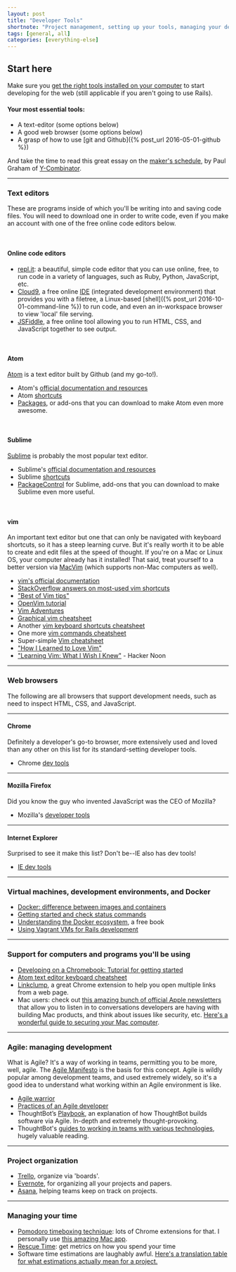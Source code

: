 ```yaml
---
layout: post
title: "Developer Tools"
shortnote: "Project management, setting up your tools, managing your development environment."
tags: [general, all]
categories: [everything-else]
---
```

## Start here
Make sure you [get the right tools installed on your computer](https://installfest.railsbridge.org/installfest/installfest) to start developing for the web (still applicable if you aren't going to use Rails).

#### Your most essential tools:
* A text-editor (some options below)
* A good web browser (some options below)
* A grasp of how to use [git and Github]({% post_url 2016-05-01-github %})

And take the time to read this great essay on the [maker's schedule](http://www.paulgraham.com/makersschedule.html), by Paul Graham of [Y-Combinator](https://www.ycombinator.com/).

<hr>

### Text editors
These are programs inside of which you'll be writing into and saving code files. You will need to download one in order to write code, even if you make an account with one of the free online code editors below.

<br>

#### Online code editors
* [repl.it](https://repl.it/): a beautiful, simple code editor that you can use online, free, to run code in a variety of languages, such as Ruby, Python, JavaScript, etc.
* [Cloud9](https://c9.io/), a free online [IDE](https://en.wikipedia.org/wiki/Integrated_development_environment) (integrated development environment) that provides you with a filetree, a Linux-based [shell]({% post_url 2016-10-01-command-line %}) to run code, and even an in-workspace browser to view 'local' file serving.
* [JSFiddle](https://jsfiddle.net/), a free online tool allowing you to run HTML, CSS, and JavaScript together to see output.

<br>

#### Atom
[Atom](https://atom.io/) is a text editor built by Github (and my go-to!).

* Atom's [official documentation and resources](https://atom.io/docs)
* Atom [shortcuts](https://github.com/nwinkler/atom-keyboard-shortcuts)
* [Packages](https://atom.io/packages), or add-ons that you can download to make Atom even more awesome.

<br>

#### Sublime
[Sublime](https://www.sublimetext.com/) is probably the most popular text editor.

* Sublime's [official documentation and resources](https://docs.sublimetext.info/en/latest/)
* Sublime [shortcuts](https://docs.sublimetext.info/en/latest/reference/keyboard_shortcuts_osx.html)
* [PackageControl](https://packagecontrol.io/) for Sublime, add-ons that you can download to make Sublime even more useful.

<br>

#### vim
An important text editor but one that can only be navigated with keyboard shortcuts, so it has a steep learning curve. But it's really worth it to be able to create and edit files at the speed of thought. If you're on a Mac or Linux OS, your computer already has it installed! That said, treat yourself to a better version via [MacVim](https://github.com/macvim-dev/macvim) (which supports non-Mac computers as well).

* [vim's official documentation](http://vimdoc.sourceforge.net/htmldoc/usr_toc.html)
* [StackOverflow answers on most-used vim shortcuts](https://stackoverflow.com/questions/5400806/what-are-the-most-used-vim-commands-keypresses)
* ["Best of Vim tips"](https://rayninfo.co.uk/vimtips.html)
* [OpenVim tutorial](https://www.openvim.com/tutorial.html)
* [Vim Adventures](https://vim-adventures.com/)
* [Graphical vim cheatsheet](https://www.viemu.com/a_vi_vim_graphical_cheat_sheet_tutorial.html)
* Another [vim keyboard shortcuts cheatsheet](https://www.maketecheasier.com/vim-keyboard-shortcuts-cheatsheet/)
* One more [vim commands cheatsheet](http://www.angelwatt.com/coding/notes/vim-commands.html)
* Super-simple [Vim cheatsheet](https://vim.rtorr.com/)
* ["How I Learned to Love Vim"](https://medium.freecodecamp.org/how-i-learned-to-love-vim-ce3e058d57fb)
* ["Learning Vim: What I Wish I Knew"](https://hackernoon.com/learning-vim-what-i-wish-i-knew-b5dca186bef7) - Hacker Noon

<hr>

### Web browsers
The following are all browsers that support development needs, such as need to inspect HTML, CSS, and JavaScript.

<hr>

#### Chrome
Definitely a developer's go-to browser, more extensively used and loved than any other on this list for its standard-setting developer tools.

* Chrome [dev tools](https://developer.chrome.com/devtools)

<hr>

#### Mozilla Firefox
Did you know the guy who invented JavaScript was the CEO of Mozilla?

* Mozilla's [developer tools](https://developer.mozilla.org/en-US/docs/Tools)


<hr>

#### Internet Explorer
Surprised to see it make this list? Don't be--IE also has dev tools!

* [IE dev tools](https://msdn.microsoft.com/en-us/library/dd565628.aspx)

<hr>

### Virtual machines, development environments, and Docker
* [Docker: difference between images and containers](https://stackoverflow.com/questions/23735149/docker-image-vs-container)
* [Getting started and check status commands](https://docs.docker.com/machine/get-started/)
* [Understanding the Docker ecosystem](https://resources.codeship.com/ebooks/docker-ecosystem?utm_source=rubyweeklysecondary), a free book
* [Using Vagrant VMs for Rails development](https://gorails.com/guides/using-vagrant-for-rails-development)

<hr>

### Support for computers and programs you'll be using
* [Developing on a Chromebook: Tutorial for getting started](https://medium.com/@martinmalinda/ultimate-guide-for-web-development-on-chromebook-part-1-crouton-2ec2e6bb2a2d#.ayk5cv7w1)
* [Atom text editor keyboard cheatsheet](https://blog.bugsnag.com/atom-editor-cheat-sheet)
* [Linkclump](https://chrome.google.com/webstore/detail/linkclump/lfpjkncokllnfokkgpkobnkbkmelfefj?utm_source=gmail), a great Chrome extension to help you open multiple links from a web page.
* Mac users: check out [this amazing bunch of official Apple newsletters](https://lists.apple.com/mailman/listinfo) that allow you to listen in to conversations developers are having with building Mac products, and think about issues like security, etc. [Here's a wonderful guide to securing your Mac computer](https://github.com/drduh/macOS-Security-and-Privacy-Guide).

<hr>

### Agile: managing development
What is Agile? It's a way of working in teams, permitting you to be more, well, agile. The [Agile Manifesto](https://agilemanifesto.org/) is the basis for this concept. Agile is wildly popular among development teams, and used extremely widely, so it's a good idea to understand what working within an Agile environment is like.

* [Agile warrior](https://agilewarrior.wordpress.com/)
* [Practices of an Agile developer](https://media.pragprog.com/titles/pad/PAD-pulloutcard.pdf)
* ThoughtBot’s [Playbook](https://playbook.thoughtbot.com/), an explanation of how ThoughtBot builds software via Agile. In-depth and extremely thought-provoking.
* ThoughtBot's [guides to working in teams with various technologies](https://github.com/thoughtbot/guides), hugely valuable reading.

<hr>

### Project organization
* [Trello](https://trello.com/), organize via 'boards'.
* [Evernote](https://www.evernote.com), for organizing all your projects and papers.
* [Asana](https://asana.com/), helping teams keep on track on projects.

<hr>

### Managing your time
* [Pomodoro timeboxing technique](https://en.wikipedia.org/wiki/Pomodoro_Technique): lots of Chrome extensions for that. I personally use [this amazing Mac app](https://itunes.apple.com/us/app/pomodoro-time-focus-timer/id973134470?mt=12).
* [Rescue Time](https://www.rescuetime.com/): get metrics on how you spend your time
* Software time estimations are laughably awful. [Here's a translation table for what estimations actually mean for a project.](https://coding.abel.nu/2012/06/programmer-time-translation-table/)
